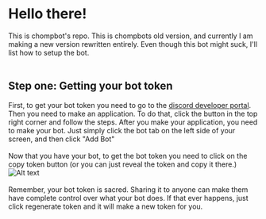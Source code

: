 # Hello there!
This is chompbot's repo. This is chompbots old version, and currently I am making a new version rewritten entirely. Even though this bot might suck, I'll list how to setup the bot. <br> 
<br>
## Step one: Getting your bot token 
First, to get your bot token you need to go to the [discord developer portal](https://discord.com/developers/applications). Then you need to make an application. To do that, click the button in the top right corner and follow the steps. After you make your application, you need to make your bot. Just simply click the bot tab on the left side of your screen, and then click "Add Bot"<br>
<br>
Now that you have your bot, to get the bot token you need to click on the copy token button (or you can just reveal the token and copy it there.) ![Alt text](https://cdn.discordapp.com/attachments/697634291340804106/770335284998832128/unknown.png)<br>
<br> 
Remember, your bot token is sacred. Sharing it to anyone can make them have complete control over what your bot does. If that ever happens, just click regenerate token and it will make a new token for you.
